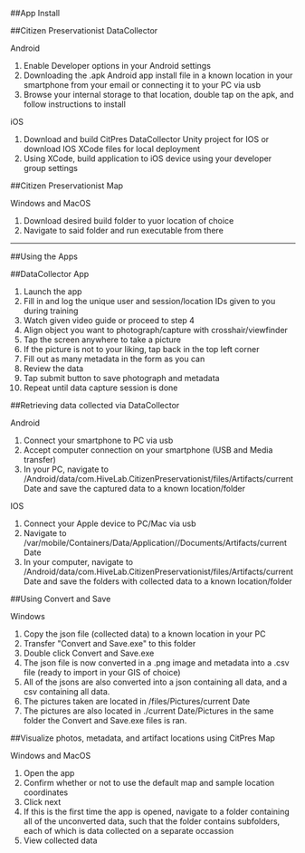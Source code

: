 ##App Install

##Citizen Preservationist DataCollector

Android
1. Enable Developer options in your Android settings 
2. Downloading the .apk Android app install file in a known location in your smartphone from your email or connecting it to your PC via usb
3. Browse your internal storage to that location, double tap on the apk, and follow instructions to install

iOS
1. Download and build CitPres DataCollector Unity project for IOS or download IOS XCode files for local deployment
2. Using XCode, build application to iOS device using your developer group settings

##Citizen Preservationist Map

Windows and MacOS
1. Download desired build folder to yuor location of choice
2. Navigate to said folder and run executable from there

---
##Using the Apps

##DataCollector App
1. Launch the app
2. Fill in and log the unique user and session/location IDs given to you during training
3. Watch given video guide or proceed to step 4
4. Align object you want to photograph/capture with crosshair/viewfinder
5. Tap the screen anywhere to take a picture
6. If the picture is not to your liking, tap back in the top left corner
7. Fill out as many metadata in the form as you can
8. Review the data
9. Tap submit button to save photograph and metadata
10. Repeat until data capture session is done

##Retrieving data collected via DataCollector

Android
1. Connect your smartphone to PC via usb
2. Accept computer connection on your smartphone (USB and Media transfer) 
3. In your PC, navigate to /Android/data/com.HiveLab.CitizenPreservationist/files/Artifacts/current Date and save the captured data to a known location/folder

IOS
1. Connect your Apple device to PC/Mac via usb
2. Navigate to /var/mobile/Containers/Data/Application/<guid>/Documents/Artifacts/current Date
3. In your computer, navigate to /Android/data/com.HiveLab.CitizenPreservationist/files/Artifacts/current Date and save the folders with collected data to a known location/folder

##Using Convert and Save

Windows
1. Copy the json file (collected data) to a known location in your PC
2. Transfer "Convert and Save.exe" to this folder
3. Double click Convert and Save.exe
4. The json file is now converted in a .png image and metadata into a .csv file (ready to import in your GIS of choice)
5. All of the jsons are also converted into a json containing all data, and a csv containing all data.
6. The pictures taken are located in /files/Pictures/current Date
7. The pictures are also located in ./current Date/Pictures in the same folder the Convert and Save.exe files is ran.

##Visualize photos, metadata, and artifact locations using CitPres Map

Windows and MacOS
1. Open the app
2. Confirm whether or not to use the default map and sample location coordinates
3. Click next
4. If this is the first time the app is opened, navigate to a folder containing all of the unconverted data, such that the folder contains subfolders, each of which is data collected on a separate occassion
5. View collected data
